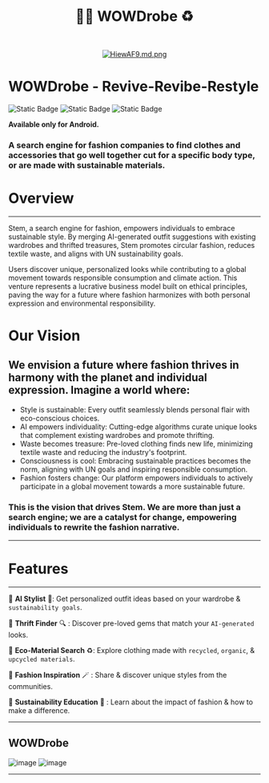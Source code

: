
<h1 align="center"> 👗👕 WOWDrobe ♻️ </h1> <br>
<p align="center">
  <a href="https://www.youtube.com/watch?v=qOARrY3m29o">
    <img src="https://github.com/thekaailashsharma/AI-Travel-Manager/assets/61358755/ece4773d-bc96-462d-bcee-331c14dbeef0" alt="HiewAF9.md.png" border="0">
  </a
</p>


</div>

# WOWDrobe - Revive-Revibe-Restyle

![Static Badge](https://img.shields.io/badge/Kotlin-black?style=for-the-badge&logo=kotlin&logoColor=%237F52FF&labelColor=black)
![Static Badge](https://img.shields.io/badge/Jetpack_Compose-black?style=for-the-badge&logo=Jetpack%20Compose&logoColor=%234285F4&labelColor=black)
![Static Badge](https://img.shields.io/badge/Firebase-black?style=for-the-badge&logo=firebase&logoColor=%23FFCA28&labelColor=black)

**Available only for Android.**

### A search engine for fashion companies to find clothes and accessories that go well together cut for a specific body type, or are made with sustainable materials.

# Overview
_____________________________________________________________________________________________________________________________________________

Stem, a search engine for fashion, empowers individuals to embrace sustainable style. By merging AI-generated outfit suggestions with existing wardrobes and thrifted treasures, Stem promotes circular fashion, reduces textile waste, and aligns with UN sustainability goals. 

Users discover unique, personalized looks while contributing to a global movement towards responsible consumption and climate action. This venture represents a lucrative business model built on ethical principles, paving the way for a future where fashion harmonizes with both personal expression and environmental responsibility.

# Our Vision

## We envision a future where fashion thrives in harmony with the planet and individual expression. Imagine a world where:

- Style is sustainable: Every outfit seamlessly blends personal flair with eco-conscious choices.
- AI empowers individuality: Cutting-edge algorithms curate unique looks that complement existing wardrobes and promote thrifting.
- Waste becomes treasure: Pre-loved clothing finds new life, minimizing textile waste and reducing the industry's footprint.
- Consciousness is cool: Embracing sustainable practices becomes the norm, aligning with UN goals and inspiring responsible consumption.
- Fashion fosters change: Our platform empowers individuals to actively participate in a global movement towards a more sustainable future.

### This is the vision that drives Stem. We are more than just a search engine; we are a catalyst for change, empowering individuals to rewrite the fashion narrative.
_____________________________________________________________________________________________________________________________________________

# Features 
_____________________________________________________________________________________________________________________________________________

🤖 **AI Stylist** 💛: Get personalized outfit ideas based on your wardrobe & `sustainability goals`.

👕 **Thrift Finder** 🔍 : Discover pre-loved gems that match your `AI-generated` looks.

🧃 **Eco-Material Search** ♻️: Explore clothing made with `recycled`, `organic`, & `upcycled materials`.

🦾 **Fashion Inspiration** 🪄 : Share & discover unique styles from the communities.

🎒 **Sustainability Education** 📔 : Learn about the impact of fashion & how to make a difference.

_____________________________________________________________________________________________________________________________________________

## WOWDrobe
![image](https://github.com/WowDrobe/.github/assets/59131714/259d5800-cdf0-4690-8176-776edaaa6a0f)
![image](https://github.com/WowDrobe/.github/assets/59131714/c1509d65-58f8-485e-9dbd-d616ab55d048)


_____________________________________________________________________________________________________________________________________________










